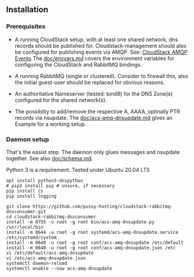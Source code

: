 ## Installation

### Prerequisites

- A running CloudStack setup, with at least one shared network, dns records should be
published for. Cloudstack-management should also be configured for publishing events
via AMQP.
See: [CloudStack AMQP Events](http://docs.cloudstack.apache.org/en/latest/adminguide/events.html#amqp-configuration)
The [doc/envvars.md](doc/envvars.md) covers the environment variables for configuring the CloudStack and RabbitMQ bindings.

- A running RabbitMQ (single or clustered). Consider to firewall this, also the initial
guest-user should be replaced for obvious reasons.

- An authoritative Nameserver (tested: bind9) for the DNS Zone(s) configured for the
shared network(s).

- The possiblity to add/remove the respective A, AAAA, optinally PTR records via nsupdate.
The [doc/acs-amq-dnsupdate.md](doc/acs-amq-dnsupdate.md) gives an Example for a working setup.

### Daemon setup

That's the easist step. The daemon only glues messages and nsupdate together.
See also [doc/schema.md](doc/schema.md).

Python 3 is a requirement. Tested under Ubuntu 20.04 LTS
```
apt install python3-dnspython
# pip3 install pip # unsure, if necessary
pip install cs
pip install logging
```

```
git clone https://github.com/pussy-hosting/cloudstack-rabbitmq-dnsconsumer.git
cd cloudstack-rabbitmq-dnsconsumer
install -m 0755 -u root -g root bin/acs-amq-dnsupdate.py /usr/local/bin
install -m 0644 -u root -g root systemd/acs-amq-dnsupdate.service /etc/systemd/system
install -m 0640 -u root -g root conf/acs-amq-dnsupdate /etc/default
install -m 0640 -u root -g root conf/acs-amq-dnsupdate.json /etc
vi /etc/default/acs-amq-dnsupdate
vi /etc/acs-amq-dnsupdate.json
systemctl daemon-reload
systemctl enable --now acs-amq-dnsupdate
```

